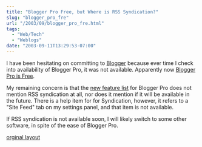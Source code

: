 ```yaml
---
title: "Blogger Pro Free, but Where is RSS Syndication?"
slug: "blogger_pro_fre"
url: "/2003/09/blogger_pro_fre.html"
tags:
  - "Web/Tech"
  - "Weblogs"
date: "2003-09-11T13:29:53-07:00"
---
```

<p>I have been hesitating on committing to <a href="http://www.blogger.com">Blogger</a> because ever time I check into availability of Blogger Pro, it was not available. Apparently now <a href="http://new.blogger.com/feature_giveaway/pro_email.pyra">Blogger Pro is Free</a>.</p>
<p>My remaining concern is that the <a href="http://new.blogger.com/feature_giveaway/announcement.pyra">new feature list</a> for Blogger Pro does not mention RSS syndication at all, nor does it mention if it will be available in the future. There is a help item for for Syndication, however, it refers to a "Site Feed" tab on my settings panel, and that item is not available.</p>
<p>If RSS syndication is not available soon, I will likely switch to some other software, in spite of the ease of Blogger Pro.</p>
<p class="previous"><a href="/previous/2003/09/blogger_pro_fre.html" rel="syndication" class="u-syndication" >orginal layout</a></p>
